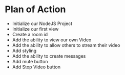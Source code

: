 # Plan of Action

-   Initialize our NodeJS Project
-   Initialize our first view
-   Create a room id
-   Add the ability to view our own Video
-   Add the ability to allow others to stream their video
-   Add styling
-   Add the ability to create messages
-   Add mute button
-   Add Stop Video button
